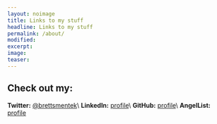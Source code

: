 ```yaml
---
layout: noimage
title: Links to my stuff
headline: Links to my stuff
permalink: /about/
modified:
excerpt: 
image:
teaser:
---
```


## Check out my:

**Twitter:** [@brettsmentek](http://twitter.com/brettsmentek)\\
**LinkedIn:** [profile](https://www.linkedin.com/in/brettsmentek)\\
**GitHub:** [profile](https://github.com/brettsmentek)\\
**AngelList:** [profile](https://angel.co/smentek)
